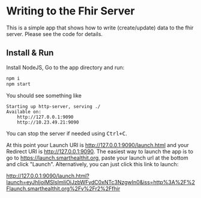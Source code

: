 # Writing to the Fhir Server

This is a simple app that shows how to write (create/update) data to the fhir server.
Please see the code for details.


## Install & Run
Install NodeJS, Go to the app directory and run:
```sh
npm i
npm start
```

You should see something like

    Starting up http-server, serving ./
    Available on:
        http://127.0.0.1:9090
        http://10.23.49.21:9090

You can stop the server if needed using <kbd>Ctrl+C</kbd>.

At this point your Launch URI is http://127.0.0.1:9090/launch.html and your
Redirect URI is http://127.0.0.1:9090. The easiest way to launch the app is to
go to https://launch.smarthealthit.org, paste your launch url at the bottom and
click "Launch". Alternatively, you can just click this link to launch:

http://127.0.0.1:9090/launch.html?launch=eyJhIjoiMSIsImIiOiJzbWFydC0xNTc3NzgwIn0&iss=http%3A%2F%2Flaunch.smarthealthit.org%2Fv%2Fr2%2Ffhir

